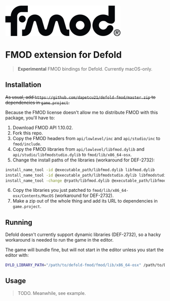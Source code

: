 ![fmod](./docs/fmod_logo.png)

# FMOD extension for Defold

> **Experimental** FMOD bindings for Defold. Currently macOS-only.

## Installation

~~As usual, add `https://github.com/dapetcu21/defold-fmod/master.zip` to
dependencies in `game.project`.~~

Because the FMOD license doesn't allow me to distribute FMOD with this package, you'll have to:

1. Download FMOD API 1.10.02.
2. Fork this repo.
3. Copy the FMOD headers from `api/lowlevel/inc` and `api/studio/inc` to `fmod/include`.
4. Copy the FMOD libraries from `api/lowlevel/libfmod.dylib` and `api/studio/libfmodstudio.dylib` to `fmod/lib/x86_64-osx`.
5. Change the install paths of the libraries (workaround for DEF-2732):
  ```bash
  install_name_tool -id @executable_path/libfmod.dylib libfmod.dylib
  install_name_tool -id @executable_path/libfmodstudio.dylib libfmodstudio.dylib
  install_name_tool -change @rpath/libfmod.dylib @executable_path/libfmod.dylib libfmodstudio.dylib
  ```
6. Copy the libraries you just patched to `fmod/lib/x86_64-osx/Contents/MacOS` (workaround for DEF-2732).
7. Make a zip out of the whole thing and add its URL to dependencies in `game.project`.

## Running

Defold doesn't currently support dynamic libraries (DEF-2732), so a hacky
workaround is needed to run the game in the editor.

The game will bundle fine, but will not start in the editor unless you start
the editor with:

```bash
DYLD_LIBRARY_PATH="/path/to/defold-fmod/fmod/lib/x86_64-osx" /path/to/Defold.app/Contents/MacOS/Defold
```

## Usage

> TODO. Meanwhile, see example.
